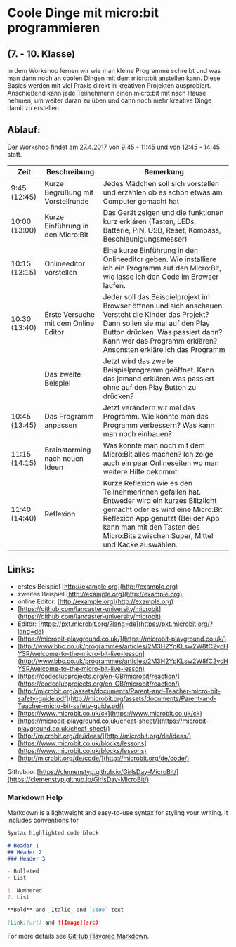 # Coole Dinge mit micro:bit programmieren
## (7. - 10. Klasse)

In dem Workshop lernen wir wie man kleine Programme schreibt und was man dann noch an coolen Dingen mit dem micro:bit anstellen kann. Diese Basics werden mit viel Praxis direkt in kreativen Projekten ausprobiert. Anschießend kann jede Teilnehmerin einen micro:bit mit nach Hause nehmen, um weiter daran zu üben und dann noch mehr kreative Dinge damit zu erstellen.

## Ablauf:
Der Workshop findet am 27.4.2017 von 9:45 - 11:45 und von 12:45 - 14:45 statt. 

| Zeit         |      Beschreibung                 |  Bemerkung     |
|--------------|-----------------------------------|----------------|
| 9:45 (12:45) | Kurze Begrüßung mit Vorstellrunde | Jedes Mädchen soll sich vorstellen und erzählen ob es schon etwas am Computer gemacht hat |
| 10:00 (13:00) | Kurze Einführung in den Micro:Bit   | Das Gerät zeigen und die funktionen kurz erklären (Tasten, LEDs, Batterie, PIN, USB, Reset, Kompass, Beschleunigungsmesser) |
| 10:15 (13:15) | Onlineeditor vorstellen |  Eine kurze Einführung in den Onlineeditor geben. Wie installiere ich ein Programm auf den Micro:Bit, wie lasse ich den Code im Browser laufen. |
|10:30 (13:40) | Erste Versuche mit dem Online Editor | Jeder soll das Beispielprojekt im Browser öffnen und sich anschauen. Versteht die Kinder das Projekt? Dann sollen sie mal auf den Play Button drücken. Was passiert dann? Kann wer das Programm erklären? Ansonsten erkläre ich das Programm |
|  | Das zweite Beispiel | Jetzt wird das zweite Beispielprogramm geöffnet. Kann das jemand erklären was passiert ohne auf den Play Button zu drücken? |
|10:45 (13:45) | Das Programm anpassen | Jetzt verändern wir mal das Programm. Wie könnte man das Programm verbessern? Was kann man noch einbauen?|
|11:15 (14:15) | Brainstorming nach neuen Ideen | Was könnte man noch mit dem Micro:Bit alles machen? Ich zeige auch ein paar Onlineseiten wo man weitere Hilfe bekommt. |
|11:40 (14:40) | Reflexion | Kurze Reflexion wie es den Teilnehmerinnen gefallen hat. Entweder wird ein kurzes Blitzlicht gemacht oder es wird eine Micro:Bit Reflexion App genutzt (Bei der App kann man mit den Tasten des Micro:Bits zwischen Super, Mittel und Kacke auswählen. |

## Links:
- erstes Beispiel [http://example.org](http://example.org)
- zweites Beispiel [http://example.org](http://example.org)
- online Editor: [http://example.org](http://example.org)
- [https://github.com/lancaster-university/microbit](https://github.com/lancaster-university/microbit)
- Editor: [https://pxt.microbit.org/?lang=de](https://pxt.microbit.org/?lang=de)
- [https://microbit-playground.co.uk/](https://microbit-playground.co.uk/)
- [http://www.bbc.co.uk/programmes/articles/2M3H2YpKLsw2W8fC2ycHYSR/welcome-to-the-micro-bit-live-lesson](http://www.bbc.co.uk/programmes/articles/2M3H2YpKLsw2W8fC2ycHYSR/welcome-to-the-micro-bit-live-lesson)
- [https://codeclubprojects.org/en-GB/microbit/reaction/](https://codeclubprojects.org/en-GB/microbit/reaction/)
- [http://microbit.org/assets/documents/Parent-and-Teacher-micro-bit-safety-guide.pdf](http://microbit.org/assets/documents/Parent-and-Teacher-micro-bit-safety-guide.pdf)
- [https://www.microbit.co.uk/ck](https://www.microbit.co.uk/ck)
- [https://microbit-playground.co.uk/cheat-sheet/](https://microbit-playground.co.uk/cheat-sheet/)
- [http://microbit.org/de/ideas/](http://microbit.org/de/ideas/)
- [https://www.microbit.co.uk/blocks/lessons](https://www.microbit.co.uk/blocks/lessons)
- [http://microbit.org/de/code/](http://microbit.org/de/code/)


Github.io: [https://clemenstyp.github.io/GirlsDay-MicroBit/](https://clemenstyp.github.io/GirlsDay-MicroBit/)


### Markdown Help

Markdown is a lightweight and easy-to-use syntax for styling your writing. It includes conventions for

```markdown
Syntax highlighted code block

# Header 1
## Header 2
### Header 3

- Bulleted
- List

1. Numbered
2. List

**Bold** and _Italic_ and `Code` text

[Link](url) and ![Image](src)
```

For more details see [GitHub Flavored Markdown](https://guides.github.com/features/mastering-markdown/).

